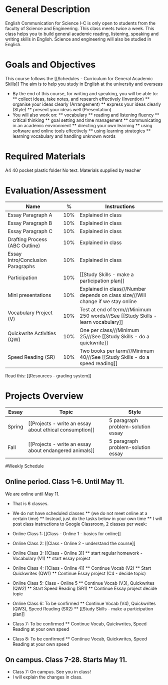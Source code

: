 # General Description
English Communication for Science I-C is only open to students from the faculty of Science and Engineering. This class meets twice a week. This class helps you to build general academic reading, listening, speaking and writing skills in English. Science and engineering will also be studied in English.

# Goals and Objectives
This course follows the [[Schedules - Curriculum for General Academic Skills]]
The aim is to help you study in English at the university and overseas

* By the end of this course, for writing and speaking, you will be able to:
** collect ideas, take notes, and research effectively (Invention)
** organise your ideas clearly (Arrangement)
** express your ideas clearly (Style)
** present your ideas well (Presentation)
* You will also work on:
** vocabulary
** reading and listening fluency
** critical thinking
** goal setting and time management
** communicating in an academic environment
** directing your own learning
** using software and online tools effectively
** using learning strategies
** learning vocabulary and handling unknown words

# Required Materials
A4 40 pocket plastic folder
No text. Materials supplied by teacher

# Evaluation/Assessment
Name                        |%      |Instructions
----------------------------|-------|-------------
Essay Paragraph A           |10%    |Explained in class
Essay Paragraph B           |10%    |Explained in class  
Essay Paragraph C           |10%    |Explained in class
Drafting Process (ABC Outline)|10%  |Explained in class
Essay Intro/Conclusion Paragraphs|10%|Explained in class
Participation               |10%    |[[Study Skills - make a participation plan]]
Mini presentations          |10%    |Explained in class///Number depends on class size///Will change if we stay online
Vocabulary Project (V)      |10%    |Test at end of term///Minimum 250 words///See [[Study Skills - learn vocabulary]]
Quickwrite Activities (QW)  |10%    |One per class///Minimum 25///See [[Study Skills - do a quickwrite]]    
Speed Reading (SR)          |10%    |Two books per term///Minimum 40///See [[Study Skills - do a speed reading]]    

Read this: [[Resources - grading system]]

# Projects Overview
|Essay      |Topic                                                              |Style
|-----------|---------------------------                                        |--------------
|Spring     |[[Projects - write an essay about ethical consumption]]            |5 paragraph problem-solution essay
|Fall       |[[Projects - write an essay about endangered animals]]             |5 paragraph problem-solution essay

#Weekly Schedule
## Online period. Class 1-6. Until May 11. 
We are online until May 11. 
* That is 6 classes. 
* We do not have scheduled classes 
** (we do not meet online at a certain time)
** Instead, just do the tasks below in your own time
** I will post class instructions to Google Classroom, 2 classes per week:   


* Online Class 1: [[Class - Online 1 - basics for online]]
* Online Class 2: [[Class - Online 2 - understand the course]]
* Online Class 3: [[Class - Online 3]]
** start regular homework - Vocabulary (V1)
** start essay project
* Online Class 4: [[Class - Online 4]]
** Continue Vocab (V2)
** Start Quickwrites (QW1)
** Continue Essay project (C4 - decide topic)
* Online Class 5: Class - Online 5
** Continue Vocab (V3), Quickwrites (QW2)
** Start Speed Reading (SR1)
** Continue Essay project decide topic
* Online Class 6: To be confirmed
** Continue Vocab (V4), Quickwrites (QW3), Speed Reading (SR2)
** [[Study Skills - make a participation plan]]
* Class 7: To be confirmed
** Continue Vocab, Quickwrites, Speed Reading at your own speed
* Class 8: To be confirmed
** Continue Vocab, Quickwrites, Speed Reading at your own speed


## On campus. Class 7-28. Starts May 11.
* Class 7: On campus. See you in class!
* I will explain the changes in class. 
